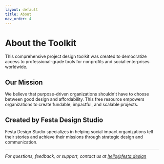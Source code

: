 ```yaml
---
layout: default
title: About
nav_order: 4
---
```


# About the Toolkit

This comprehensive project design toolkit was created to democratize access to professional-grade tools for nonprofits and social enterprises worldwide.

## Our Mission

We believe that purpose-driven organizations shouldn't have to choose between good design and affordability. This free resource empowers organizations to create fundable, impactful, and scalable projects.

## Created by Festa Design Studio

Festa Design Studio specializes in helping social impact organizations tell their stories and achieve their missions through strategic design and communication.

---

*For questions, feedback, or support, contact us at hello@festa.design*